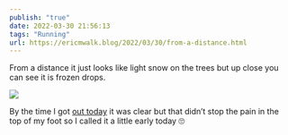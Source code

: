 ```yaml
---
publish: "true"
date: 2022-03-30 21:56:13
tags: "Running"
url: https://ericmwalk.blog/2022/03/30/from-a-distance.html
---
```


From a distance it just looks like light snow on the trees but up close you can see it is frozen drops.

![](https://ericmwalk.blog/uploads/2022/62f0ed55da.jpg)

By the time I got [out today](http://www.strava.com/activities/6908546568) it was clear but that didn’t stop the pain in the top of my foot so I called it a little early today 🙄
